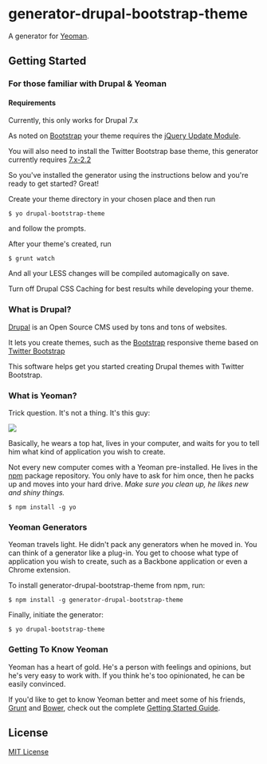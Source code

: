# generator-drupal-bootstrap-theme 

A generator for [Yeoman](http://yeoman.io).

## Getting Started

### For those familiar with Drupal & Yeoman

#### Requirements

Currently, this only works for Drupal 7.x

As noted on [Bootstrap](http://drupal.org/project/bootstrap) your theme requires the [jQuery Update Module](https://drupal.org/project/jquery_update).

You will also need to install the Twitter Bootstrap base theme, this generator currently requires [7.x-2.2](http://ftp.drupal.org/files/projects/bootstrap-7.x-2.2.tar.gz)

So you've installed the generator using the instructions below and you're ready to get started? Great!

Create your theme directory in your chosen place and then run 

```
$ yo drupal-bootstrap-theme
```

and follow the prompts.

After your theme's created, run 

```
$ grunt watch
```

And all your LESS changes will be compiled automagically on save.

Turn off Drupal CSS Caching for best results while developing your theme.

### What is Drupal?

[Drupal](http://drupal.org) is an Open Source CMS used by tons and tons of websites.

It lets you create themes, such as the [Bootstrap](http://drupal.org/project/bootstrap) responsive theme based on [Twitter Bootstrap](http://getbootstrap.com)

This software helps get you started creating Drupal themes with Twitter Bootstrap.

### What is Yeoman?

Trick question. It's not a thing. It's this guy:

![](http://i.imgur.com/JHaAlBJ.png)

Basically, he wears a top hat, lives in your computer, and waits for you to tell him what kind of application you wish to create.

Not every new computer comes with a Yeoman pre-installed. He lives in the [npm](https://npmjs.org) package repository. You only have to ask for him once, then he packs up and moves into your hard drive. *Make sure you clean up, he likes new and shiny things.*

```
$ npm install -g yo
```

### Yeoman Generators

Yeoman travels light. He didn't pack any generators when he moved in. You can think of a generator like a plug-in. You get to choose what type of application you wish to create, such as a Backbone application or even a Chrome extension.

To install generator-drupal-bootstrap-theme from npm, run:

```
$ npm install -g generator-drupal-bootstrap-theme
```

Finally, initiate the generator:

```
$ yo drupal-bootstrap-theme
```

### Getting To Know Yeoman

Yeoman has a heart of gold. He's a person with feelings and opinions, but he's very easy to work with. If you think he's too opinionated, he can be easily convinced.

If you'd like to get to know Yeoman better and meet some of his friends, [Grunt](http://gruntjs.com) and [Bower](http://bower.io), check out the complete [Getting Started Guide](https://github.com/yeoman/yeoman/wiki/Getting-Started).


## License

[MIT License](http://en.wikipedia.org/wiki/MIT_License)
